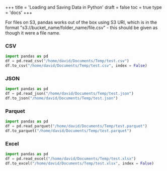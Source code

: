 +++
title = 'Loading and Saving Data in Python'
draft = false
toc = true
type = 'docs'
+++


For files on S3, pandas works out of the box using S3 URI, which is in the format "s3://bucket_name/folder_name/file.csv" - this should be given as though it were a file name.

### CSV
```python
import pandas as pd
df = pd.read_csv("/home/david/Documents/Temp/test.csv")
df.to_csv("/home/david/Documents/Temp/test.csv", index = False)
```

### JSON
```python
import pandas as pd
df = pd.read_json("/home/david/Documents/Temp/test.json")
df.to_json("/home/david/Documents/Temp/test.json")
```

### Parquet
```python
import pandas as pd
df = pd.read_parquet("/home/david/Documents/Temp/test.parquet")
df.to_parquet("/home/david/Documents/Temp/test.parquet")
```

### Excel
```python
import pandas as pd
df = pd.read_excel("/home/david/Documents/Temp/test.xlsx")
df.to_excel("/home/david/Documents/Temp/test.xlsx", index = False)
```
